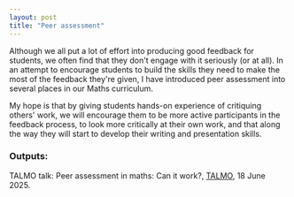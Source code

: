 ```yaml
---
layout: post
title: "Peer assessment"
--- 
```


Although we all put a lot of effort into producing good feedback for students, we often find that they don't engage with it seriously (or at all). In an attempt to encourage students to build the skills they need to make the most of the feedback they're given, I have introduced peer assessment into several places in our Maths curriculum. 

My hope is that by giving students hands-on experience of critiquing others' work, we will encourage them to be more active participants in the feedback process, to look more critically at their own work, and that along the way they will start to develop their writing and presentation skills. 

### Outputs:

TALMO talk: Peer assessment in maths: Can it work?, [TALMO](https://talmo.uk/2025/events2025.html), 18 June 2025.
